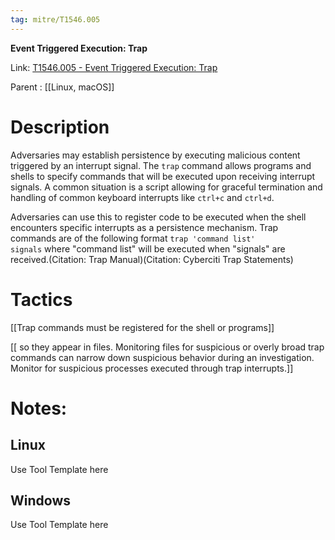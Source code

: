 ```yaml
---
tag: mitre/T1546.005
---
```


**Event Triggered Execution: Trap**

Link: [T1546.005 - Event Triggered Execution: Trap](https://attack.mitre.org/techniques/T1546/005)

Parent : [[Linux, macOS]]


# Description

Adversaries may establish persistence by executing malicious content triggered by an interrupt signal. The <code>trap</code> command allows programs and shells to specify commands that will be executed upon receiving interrupt signals. A common situation is a script allowing for graceful termination and handling of common keyboard interrupts like <code>ctrl+c</code> and <code>ctrl+d</code>.

Adversaries can use this to register code to be executed when the shell encounters specific interrupts as a persistence mechanism. Trap commands are of the following format <code>trap 'command list' signals</code> where "command list" will be executed when "signals" are received.(Citation: Trap Manual)(Citation: Cyberciti Trap Statements)

# Tactics


[[Trap commands must be registered for the shell or programs]]

[[ so they appear in files. Monitoring files for suspicious or overly broad trap commands can narrow down suspicious behavior during an investigation. Monitor for suspicious processes executed through trap interrupts.]]


# Notes:

## Linux

Use Tool Template here

## Windows

Use Tool Template here